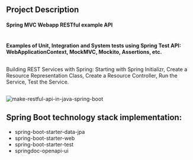 ## Project Description

#### Spring MVC Webapp RESTful example API 

#
#### Examples of Unit, Integration and System tests using Spring Test API: WebApplicationContext, MockMVC, Mockito, Assertions, etc. 
##
Building REST Services with Spring: Starting with Spring Initializr, Create a Resource Representation Class, Create a Resource Controller, Run the Service, Test the Service.
##

![make-restful-api-in-java-spring-boot](https://github.com/KirillLukyanov2000/spring-mvc-test-project/assets/101703819/60dd1922-ed78-4794-900a-5d96982b9a3a)

## Spring Boot technology stack implementation:
- spring-boot-starter-data-jpa
- spring-boot-starter-web
- spring-boot-starter-test
- springdoc-openapi-ui




